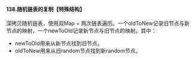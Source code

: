 #### 138.随机链表的复制【特殊结构】

深拷贝随机链表，使用双Map + 两次链表遍历。一个oldToNew记录旧节点与新节点的映射，一个newToOld记录新节点与旧节点的映射。其中：
- newToOld用来从新节点找到旧节点。
- oldToNew用来从旧random节点找到新random节点。
